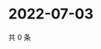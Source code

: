 # 2022-07-03

共 0 条

<!-- BEGIN WEIBO -->
<!-- 最后更新时间 Sun Jul 03 2022 18:01:09 GMT+0800 (China Standard Time) -->

<!-- END WEIBO -->
